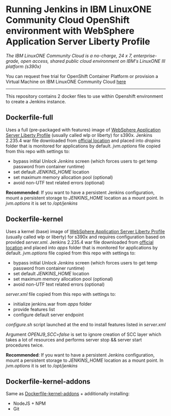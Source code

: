 # Running Jenkins in IBM LinuxONE Community Cloud OpenShift environment with WebSphere Application Server Liberty Profile
_The IBM LinuxONE Community Cloud is a no-charge, 24 x 7, enterprise-grade, open access, shared public cloud environment on IBM's LinuxONE III platform (s390x)_

You can request free trial for OpenShift Container Platform or provision a Virtual Machine on IBM LinuxONE Community Cloud [here](https://developer.ibm.com/components/ibm-linuxone/gettingstarted/)

---

This repository contains 2 docker files to use within Openshift environment to create a Jenkins instance.

## Dockerfile-full

Uses a full (pre-packaged with features) image of [WebSphere Application Server Liberty Profile](https://hub.docker.com/r/s390x/websphere-liberty) (usually called wlp or liberty) for s390x. Jenkins 2.235.4 war file downloaded from [official location](https://www.jenkins.io/download/) and placed into _dropins_ folder that is monitored for applications by default.
_jvm.options_ file copied from this repo with settings to:
* bypass initial _Unlock Jenkins_ screen (which forces users to get temp password from container runtime)
* set default _JENKINS_HOME_ location
* set maximum memory allocation pool (optional)
* avoid non-UTF text related errors (optional)

**Recommended**: If you want to have a persistent Jenkins configuration, mount a persistent storage to _JENKINS_HOME_ location as a mount point. In _jvm.options_ it is set to _/opt/jenkins_ 


## Dockerfile-kernel

Uses a kernel (base) image of [WebSphere Application Server Liberty Profile](https://hub.docker.com/r/s390x/websphere-liberty) (usually called wlp or liberty) for s390x and requires configuration based on provided _server.xml_. Jenkins 2.235.4 war file downloaded from [official location](https://www.jenkins.io/download/) and placed into _apps_ folder that is monitored for applications by default.
_jvm.options_ file copied from this repo with settings to:
* bypass initial _Unlock Jenkins_ screen (which forces users to get temp password from container runtime)
* set default _JENKINS_HOME_ location
* set maximum memory allocation pool (optional)
* avoid non-UTF text related errors (optional)

_server.xml_ file copied from this repo with settings to:
* initialize jenkins.war from _apps_ folder
* provide features list
* configure default server endpoint

_configure.sh_ script launched at the end to install features listed in _server.xml_

Argument _OPENJ9_SCC=false_ is set to ignore creation of SCC layer which takes a lot of resources and performs server stop && server start procedures twice.

**Recommended**: If you want to have a persistent Jenkins configuration, mount a persistent storage to _JENKINS_HOME_ location as a mount point. In _jvm.options_ it is set to _/opt/jenkins_  


## Dockerfile-kernel-addons

Same as [Dockerfile-kernel-addons](https://github.com/andriivasylchenko/s390x-jenkins-l1cc-openshift/blob/master/README.md#dockerfile-kernel) + additionally installing:
* NodeJS + NPM
* Git
